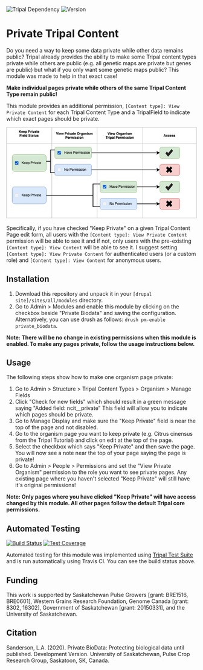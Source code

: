 ![Tripal Dependency](https://img.shields.io/badge/tripal-%3E=3.0-brightgreen)
![Version](https://img.shields.io/badge/version-DEVELOPMENT-yellow)

# Private Tripal Content

Do you need a way to keep some data private while other data remains public? Tripal already provides the ability to make some Tripal content types private while others are public (e.g. all genetic maps are private but genes are public) but what if you only want some genetic maps public? This module was made to help in that exact case!

**Make individual pages private while others of the same Tripal Content Type remain public!**

This module provides an additional permission, `[Content type]: View Private Content` for each Tripal Content Type and a TripalField to indicate which exact pages should be private.

![FlowChart explaining Access Control](docs/images/PrivateBiodata-AccessControl.png)

Specifically, if you have checked "Keep Private" on a given Tripal Content Page edit form, all users with the `[Content type]: View Private Content` permission will be able to see it and if not, only users with the pre-existing `[Content type]: View Content` will be able to see it. I suggest setting `[Content type]: View Private Content` for authenticated users (or a custom role) and `[Content type]: View Content` for anonymous users.

## Installation

1. Download this repository and unpack it in your `[drupal site]/sites/all/modules` directory.
2. Go to Admin > Modules and enable this module by clicking on the checkbox beside "Private Biodata" and saving the configuration. Alternatively, you can use drush as follows: `drush pm-enable private_biodata`.

**Note: There will be no change in existing permissions when this module is enabled. To make any pages private, follow the usage instructions below.**

## Usage

The following steps show how to make one organism page private:

1. Go to Admin > Structure > Tripal Content Types > Organism > Manage Fields
2. Click "Check for new fields" which should result in a green message saying "Added field: ncit__private" This field will allow you to indicate which pages should be private.
3. Go to Manage Display and make sure the "Keep Private" field is near the top of the page and not disabled.
4. Go to the organism page you want to keep private (e.g. Citrus cinensus from the Tripal Tutorial) and click on edit at the top of the page.
5. Select the checkbox which says "Keep Private" and then save the page. You will now see a note near the top of your page saying the page is private!
6. Go to Admin > People > Permissions and set the "View Private Organism" permission to the role you want to see private pages. Any existing page where you haven't selected "Keep Private" will still have it's original permissions!

**Note: Only pages where you have clicked "Keep Private" will have access changed by this module. All other pages follow the default Tripal core permissions.**

## Automated Testing

[![Build Status](https://travis-ci.org/tripal/private_biodata.svg?branch=master)](https://travis-ci.org/tripal/private_biodata)
[![Test Coverage](https://api.codeclimate.com/v1/badges/863f047635eb2f712ab0/test_coverage)](https://codeclimate.com/github/tripal/private_biodata/test_coverage)

Automated testing for this module was implemented using [Tripal Test Suite]() and is run automatically using Travis CI. You can see the build status above.

## Funding

This work is supported by Saskatchewan Pulse Growers [grant: BRE1516, BRE0601], Western Grains Research Foundation, Genome Canada [grant: 8302, 16302], Government of Saskatchewan [grant: 20150331], and the University of Saskatchewan.

## Citation

Sanderson, L.A. (2020). Private BioData: Protecting biological data until published. Development Version. University of Saskatchewan, Pulse Crop Research Group, Saskatoon, SK, Canada.
